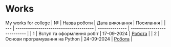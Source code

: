 # Works
My works for college
| №   | Назва роботи                           | Дата виконання | Посилання                   |
| --- | -------------------------------------- | -------------- | --------------------------- |
| 1   | Вступ та оформлення робіт              | 17-09-2024     | [Робота](./1_lab)           |
| 2   | Основи програмування на Python         | 24-09-2024     | [Робота](./2_lab)           |